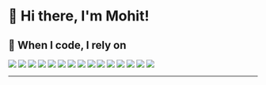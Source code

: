 # 👋 Hi there, I'm Mohit!

## 🚀 When I code, I rely on
<p>
 <img src="https://img.shields.io/badge/Backend-000000?style=for-the-badge&logo=server&logoColor=white" />
  <img src="https://img.shields.io/badge/HTTP-00599C?style=for-the-badge&logo=httpie&logoColor=white" />
  <img src="https://img.shields.io/badge/Node.js-339933?style=for-the-badge&logo=nodedotjs&logoColor=white" />
  <img src="https://img.shields.io/badge/JavaScript-F7DF1E?style=for-the-badge&logo=javascript&logoColor=black" />
  <img src="https://img.shields.io/badge/MongoDB-47A248?style=for-the-badge&logo=mongodb&logoColor=white" />
  <img src="https://img.shields.io/badge/API-FF6F00?style=for-the-badge&logo=postman&logoColor=white" />
  <img src="https://img.shields.io/badge/SMTP-4285F4?style=for-the-badge&logo=gmail&logoColor=white" />
  <img src="https://img.shields.io/badge/Fullstack-000000?style=for-the-badge&logo=vercel&logoColor=white" />
  <img src="https://img.shields.io/badge/React-61DAFB?style=for-the-badge&logo=react&logoColor=black" />
  <img src="https://img.shields.io/badge/Sequelize-03AFEF?style=for-the-badge&logo=sequelize&logoColor=white" />
  <img src="https://img.shields.io/badge/Express-000000?style=for-the-badge&logo=express&logoColor=white" />
  <img src="https://img.shields.io/badge/Axios-5A29E4?style=for-the-badge&logo=axios&logoColor=white" />
 <!-- New Languages -->
  <img src="https://img.shields.io/badge/C++-00599C?style=for-the-badge&logo=c%2b%2b&logoColor=white" />
  <img src="https://img.shields.io/badge/Java-007396?style=for-the-badge&logo=java&logoColor=white" />
  <img src="https://img.shields.io/badge/Python-3776AB?style=for-the-badge&logo=python&logoColor=white" />
</p>


---

